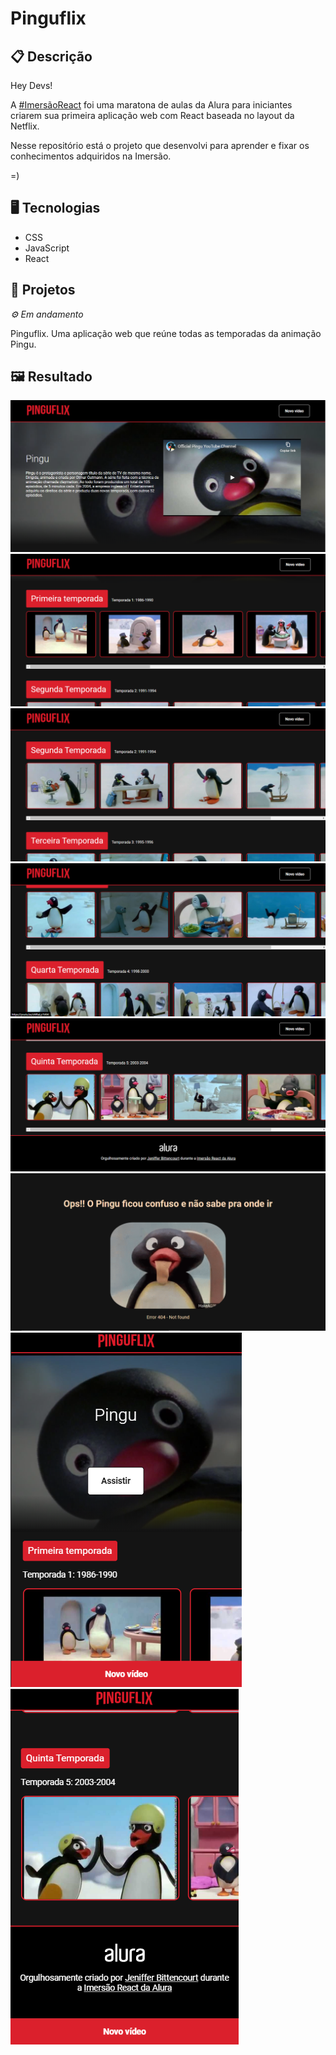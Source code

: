 # Pinguflix

## 📋 Descrição
Hey Devs!

A [#ImersãoReact](https://www.alura.com.br/imersao-react) foi uma maratona de aulas da Alura para iniciantes criarem sua primeira aplicação web com React baseada no layout da Netflix.

Nesse repositório está o projeto que desenvolvi para aprender e fixar os conhecimentos adquiridos na Imersão. 

=)

## 🖥️ Tecnologias

- CSS
- JavaScript
- React


## 🎨 Projetos
*⚙ Em andamento*

Pinguflix. Uma aplicação web que reúne todas as temporadas da animação Pingu.

## 🖼️ Resultado

![](https://github.com/jeniblodev/-Pinguflix/blob/master/projeto/Home_01.PNG) ![](https://github.com/jeniblodev/-Pinguflix/blob/master/projeto/Home_02.PNG) ![](https://github.com/jeniblodev/-Pinguflix/blob/master/projeto/Home_03.PNG) ![](https://github.com/jeniblodev/-Pinguflix/blob/master/projeto/Home_04.PNG) ![](https://github.com/jeniblodev/-Pinguflix/blob/master/projeto/Home_05.PNG) ![](https://github.com/jeniblodev/-Pinguflix/blob/master/projeto/Pg_error.PNG) ![](https://github.com/jeniblodev/-Pinguflix/blob/master/projeto/Home_01_pq.PNG) ![](https://github.com/jeniblodev/-Pinguflix/blob/master/projeto/Home_02_pq.PNG)

